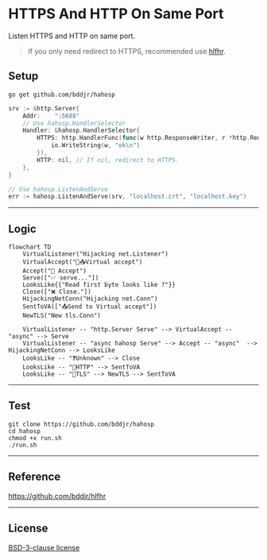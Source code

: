 # HTTPS And HTTP On Same Port

Listen HTTPS and HTTP on same port.

> If you only need redirect to HTTPS, recommended use [hlfhr](https://github.com/bddjr/hlfhr).

## Setup

```
go get github.com/bddjr/hahosp
```

```go
srv := &http.Server{
    Addr:    ":5688"
    // Use hahosp.HandlerSelector
    Handler: &hahosp.HandlerSelector{
        HTTPS: http.HandlerFunc(func(w http.ResponseWriter, r *http.Request) {
            io.WriteString(w, "ok\n")
        }),
        HTTP: nil, // If nil, redirect to HTTPS.
    },
}

// Use hahosp.ListenAndServe
err := hahosp.ListenAndServe(srv, "localhost.crt", "localhost.key")
```


---

## Logic

```mermaid
flowchart TD
	VirtualListener("Hijacking net.Listener")
    VirtualAccept("🔄📥Virtual accept")
    Accept("🔄 Accept")
    Serve(["✅ serve..."])
	LooksLike{{"Read first byte looks like ?"}}
	Close(["❌ Close."])
    HijackingNetConn("Hijacking net.Conn")
    SentToVA(["📤Send to Virtual accept"])
    NewTLS("New tls.Conn")

    VirtualListener -- "http.Server Serve" --> VirtualAccept -- "async" --> Serve
    VirtualListener -- "async hahosp Serve" --> Accept -- "async"  --> HijackingNetConn --> LooksLike
    LooksLike -- "❓Unknown" --> Close
    LooksLike -- "📄HTTP" --> SentToVA
    LooksLike -- "🔐TLS" --> NewTLS --> SentToVA
```

---

## Test

```
git clone https://github.com/bddjr/hahosp
cd hahosp
chmod +x run.sh
./run.sh
```

---

## Reference

https://github.com/bddjr/hlfhr

---

## License

[BSD-3-clause license](LICENSE.txt)
